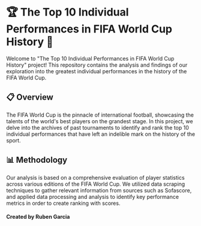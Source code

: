 # 🏆 The Top 10 Individual Performances in FIFA World Cup History 🌟

Welcome to "The Top 10 Individual Performances in FIFA World Cup History" project! This repository contains the analysis and findings of our exploration into the greatest individual performances in the history of the FIFA World Cup.

## 📋 Overview

The FIFA World Cup is the pinnacle of international football, showcasing the talents of the world's best players on the grandest stage. In this project, we delve into the archives of past tournaments to identify and rank the top 10 individual performances that have left an indelible mark on the history of the sport.

## 📊 Methodology

Our analysis is based on a comprehensive evaluation of player statistics across various editions of the FIFA World Cup. We utilized data scraping techniques to gather relevant information from sources such as Sofascore, and applied data processing and analysis to identify key performance metrics in order to create ranking with scores. 

#### Created by Ruben Garcia
